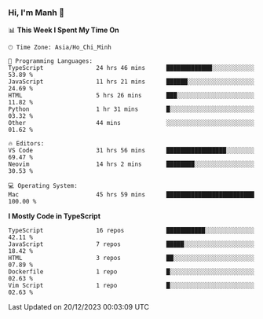 ### Hi, I'm Manh 👋

<!--START_SECTION:waka-->
📊 **This Week I Spent My Time On** 

```text
🕑︎ Time Zone: Asia/Ho_Chi_Minh

💬 Programming Languages: 
TypeScript               24 hrs 46 mins      █████████████░░░░░░░░░░░░   53.89 % 
JavaScript               11 hrs 21 mins      ██████░░░░░░░░░░░░░░░░░░░   24.69 % 
HTML                     5 hrs 26 mins       ███░░░░░░░░░░░░░░░░░░░░░░   11.82 % 
Python                   1 hr 31 mins        █░░░░░░░░░░░░░░░░░░░░░░░░   03.32 % 
Other                    44 mins             ░░░░░░░░░░░░░░░░░░░░░░░░░   01.62 % 

🔥 Editors: 
VS Code                  31 hrs 56 mins      █████████████████░░░░░░░░   69.47 % 
Neovim                   14 hrs 2 mins       ████████░░░░░░░░░░░░░░░░░   30.53 % 

💻 Operating System: 
Mac                      45 hrs 59 mins      █████████████████████████   100.00 % 
```

**I Mostly Code in TypeScript** 

```text
TypeScript               16 repos            ███████████░░░░░░░░░░░░░░   42.11 % 
JavaScript               7 repos             █████░░░░░░░░░░░░░░░░░░░░   18.42 % 
HTML                     3 repos             ██░░░░░░░░░░░░░░░░░░░░░░░   07.89 % 
Dockerfile               1 repo              █░░░░░░░░░░░░░░░░░░░░░░░░   02.63 % 
Vim Script               1 repo              █░░░░░░░░░░░░░░░░░░░░░░░░   02.63 % 
```




 Last Updated on 20/12/2023 00:03:09 UTC
<!--END_SECTION:waka-->
